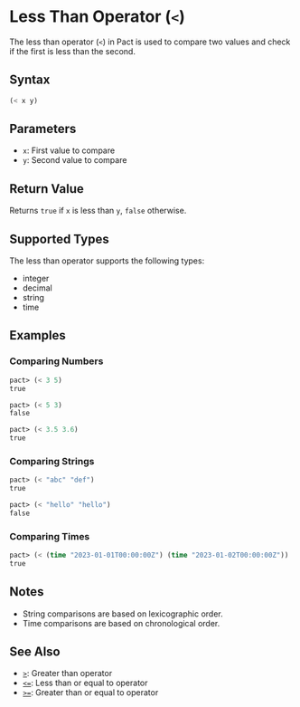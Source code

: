 # Less Than Operator (`<`)

The less than operator (`<`) in Pact is used to compare two values and check if the first is less than the second.

## Syntax

```lisp
(< x y)
```

## Parameters

- `x`: First value to compare
- `y`: Second value to compare

## Return Value

Returns `true` if `x` is less than `y`, `false` otherwise.

## Supported Types

The less than operator supports the following types:
- integer
- decimal
- string
- time

## Examples

### Comparing Numbers

```lisp
pact> (< 3 5)
true

pact> (< 5 3)
false

pact> (< 3.5 3.6)
true
```

### Comparing Strings

```lisp
pact> (< "abc" "def")
true

pact> (< "hello" "hello")
false
```

### Comparing Times

```lisp
pact> (< (time "2023-01-01T00:00:00Z") (time "2023-01-02T00:00:00Z"))
true
```

## Notes

- String comparisons are based on lexicographic order.
- Time comparisons are based on chronological order.

## See Also

- [`>`](greater-than.md): Greater than operator
- [`<=`](less-than-or-equal.md): Less than or equal to operator
- [`>=`](greater-than-or-equal.md): Greater than or equal to operator

